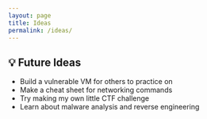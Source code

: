 ```yaml
---
layout: page
title: Ideas
permalink: /ideas/
---
```


## 💡 Future Ideas

- Build a vulnerable VM for others to practice on
- Make a cheat sheet for networking commands
- Try making my own little CTF challenge
- Learn about malware analysis and reverse engineering
